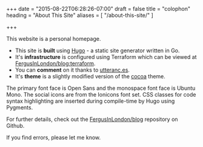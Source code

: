 +++
date = "2015-08-22T06:28:26-07:00"
draft = false
title = "colophon"
heading = "About This Site"
aliases = [
    "/about-this-site/"
]

+++

This website is a personal homepage.

- This site is **built** using [Hugo](https://gohugo.io) - a static site generator written in Go.
- It's **infrastructure** is configured using Terraform which can be viewed at [FergusInLondon/blog:terraform](https://github.com/FergusInLondon/blog/tree/master/terraform).
- You can **comment** on it thanks to [utteranc.es](https://utteranc.es).
- It's **theme** is a slightly modified version of the [cocoa](http://github.com/nishanths/cocoa-hugo-theme) theme.


The primary font face is Open Sans and the monospace font face is Ubuntu Mono. The social icons are from the Ionicons font set. CSS classes for code syntax highlighting are inserted during compile-time by Hugo using Pygments.

For further details, check out the [FergusInLondon/blog](https://github.com/FergusInLondon/blog) repository on Github.

If you find errors, please let me know.
